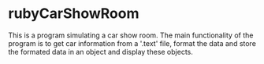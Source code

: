 # rubyCarShowRoom
This is a program simulating a car show room. The main functionality of the program is to get car information from a '.text' file, format the data and store the formated data in an object and display these objects.
